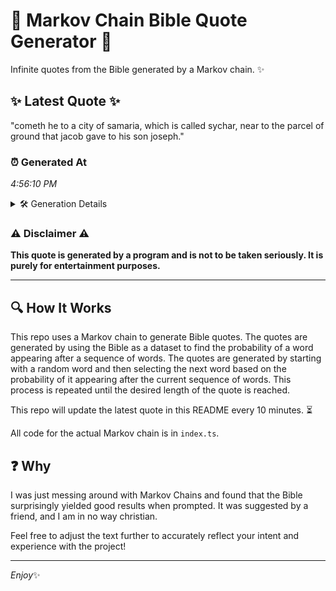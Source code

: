 # 📖 Markov Chain Bible Quote Generator 📖

Infinite quotes from the Bible generated by a Markov chain. ✨

## ✨ Latest Quote ✨
"cometh he to a city of samaria, which is called sychar, near to the parcel of ground that jacob gave to his son joseph."

### ⏰ Generated At
*4:56:10 PM*

<details>
    <summary>🛠️ Generation Details</summary>
    <p>
        <strong>🌱 Seed:</strong> cometh<br>
        <strong>🔄 Iterations:</strong> 23<br>
        <strong>📜 Context History:</strong><br>[ cometh ]: he<br>[ cometh, he ]: to<br>[ cometh, he, to ]: a<br>[ cometh, he, to, a ]: city<br>[ cometh, he, to, a, city ]: of<br>[ cometh, he, to, a, city, of ]: samaria,<br>[ he, to, a, city, of, samaria, ]: which<br>[ to, a, city, of, samaria,, which ]: is<br>[ a, city, of, samaria,, which, is ]: called<br>[ city, of, samaria,, which, is, called ]: sychar,<br>[ of, samaria,, which, is, called, sychar, ]: near<br>[ samaria,, which, is, called, sychar,, near ]: to<br>[ which, is, called, sychar,, near, to ]: the<br>[ is, called, sychar,, near, to, the ]: parcel<br>[ called, sychar,, near, to, the, parcel ]: of<br>[ sychar,, near, to, the, parcel, of ]: ground<br>[ near, to, the, parcel, of, ground ]: that<br>[ to, the, parcel, of, ground, that ]: jacob<br>[ the, parcel, of, ground, that, jacob ]: gave<br>[ parcel, of, ground, that, jacob, gave ]: to<br>[ of, ground, that, jacob, gave, to ]: his<br>[ ground, that, jacob, gave, to, his ]: son<br>[ that, jacob, gave, to, his, son ]: joseph.<br>
    </p>
</details>

### ⚠️ Disclaimer ⚠️
**This quote is generated by a program and is not to be taken seriously. It is purely for entertainment purposes.**

---

## 🔍 How It Works

This repo uses a Markov chain to generate Bible quotes. The quotes are generated by using the Bible as a dataset to find the probability of a word appearing after a sequence of words. The quotes are generated by starting with a random word and then selecting the next word based on the probability of it appearing after the current sequence of words. This process is repeated until the desired length of the quote is reached.

This repo will update the latest quote in this README every 10 minutes. ⏳

All code for the actual Markov chain is in `index.ts`.

## ❓ Why

I was just messing around with Markov Chains and found that the Bible surprisingly yielded good results when prompted. 
It was suggested by a friend, and I am in no way christian.

Feel free to adjust the text further to accurately reflect your intent and experience with the project!

---

*Enjoy*✨
